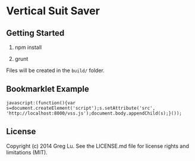 # Vertical Suit Saver

## Getting Started

1. npm install

2. grunt

Files will be created in the `build/` folder.

## Bookmarklet Example

```
javascript:(function(){var s=document.createElement('script');s.setAttribute('src', 'http://localhost:8000/vss.js');document.body.appendChild(s);}());
```

## License

Copyright (c) 2014 Greg Lu. See the LICENSE.md file for license rights and limitations (MIT).
